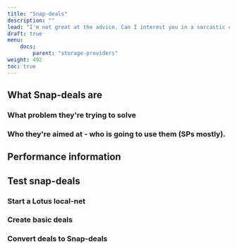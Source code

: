 ```yaml
---
title: "Snap-deals"
description: ""
lead: "I'm not great at the advice. Can I interest you in a sarcastic comment? No I worked in a Dairy Queen."
draft: true
menu:
    docs:
        parent: "storage-providers"
weight: 492
toc: true
---
```


## What Snap-deals are

### What problem they're trying to solve

### Who they're aimed at - who is going to use them (SPs mostly).

## Performance information

## Test snap-deals

### Start a Lotus local-net

### Create basic deals

### Convert deals to Snap-deals

